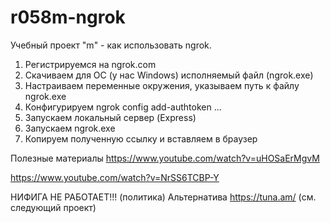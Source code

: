 # r058m-ngrok
Учебный проект "m" - как использовать ngrok.

1) Регистрируемся на ngrok.com
2) Скачиваем для ОС (у нас Windows) исполняемый файл (ngrok.exe)
3) Настраиваем переменные окружения, указываем путь к файлу ngrok.exe
4) Конфигурируем ngrok config add-authtoken ...
5) Запускаем локальный сервер (Express)
6) Запускаем ngrok.exe 
7) Копируем полученную ссылку и вставляем в браузер

Полезные материалы
https://www.youtube.com/watch?v=uHOSaErMgvM

https://www.youtube.com/watch?v=NrSS6TCBP-Y


НИФИГА НЕ РАБОТАЕТ!!! (политика)
Альтернатива https://tuna.am/  (см. следующий проект)
